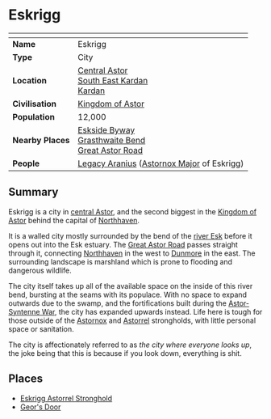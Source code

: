 # Eskrigg

| []() | |
| --- | --- |
| **Name** | Eskrigg |
| **Type** | City |
| **Location** | [Central Astor](../regions/central-astor.md)<br>[South East Kardan](../regions/south-east-kardan.md)<br>[Kardan](../continents/kardan.md) |
| **Civilisation** | [Kingdom of Astor](../../civilisations/kingdom-of-astor/kingdom-of-astor.md) |
| **Population** | 12,000 |
| **Nearby Places** | [Eskside Byway](../roads/eskside-byway.md)<br>[Grasthwaite Bend](../roads/grasthwaite-bend.md)<br>[Great Astor Road](../roads/great-astor-road.md) |
| **People** | [Legacy Aranius](../../characters/legacy-aranius.md) ([Astornox Major](../../organisations/government/astornox/ranks/astornox-major.md) of Eskrigg) |

## Summary

Eskrigg is a city in [central Astor](../regions/central-astor.md), and the second biggest in the [Kingdom of Astor](../../civilisations/kingdom-of-astor/kingdom-of-astor.md) behind the capital of [Northhaven](northhaven.md).

It is a walled city mostly surrounded by the bend of the [river Esk](../rivers-lakes/river-esk.md) before it opens out into the Esk estuary. The [Great Astor Road](../roads/great-astor-road.md) passes straight through it, connecting [Northhaven](northhaven.md) in the west to [Dunmore](dunmore.md) in the east. The surrounding landscape is marshland which is prone to flooding and dangerous wildlife.

The city itself takes up all of the available space on the inside of this river bend, bursting at the seams with its populace. With no space to expand outwards due to the swamp, and the fortifications built during the [Astor-Syntenne War](../../history/events/astor-syntenne-war.md), the city has expanded upwards instead. Life here is tough for those outside of the [Astornox](../../organisations/government/astornox/astornox.md) and [Astorrel](../../organisations/government/astorrel/astorrel.md) strongholds, with little personal space or sanitation.

The city is affectionately referred to as *the city where everyone looks up*, the joke being that this is because if you look down, everything is shit.

## Places

- [Eskrigg Astorrel Stronghold](../strongholds/eskrigg-astorrel-stronghold.md)
- [Geor's Door](../buildings/inns-taverns/geors-door.md)
